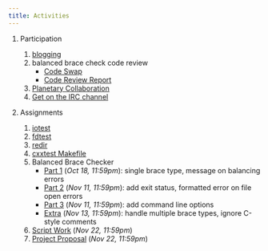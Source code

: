 ```yaml
---
title: Activities
---
```


1. Participation
   1. [blogging](/getting_started/)
   2. balanced brace check code review
      - [Code Swap](/activities/balanced_code_swap)
      - [Code Review Report](/activities/balanced_review_report/)
   3. [Planetary Collaboration](/activities/collaboration/)
   4. [Get on the IRC channel](/reading/weechat/)
   
2. Assignments
   1. [iotest](/activities/io_test/)
   1. [fdtest](/activities/file_descriptors/)
   2. [redir](/activities/redirect_algorithm/)
   3. [cxxtest Makefile](/activities/make_cxxtest/)
   4. Balanced Brace Checker
      - [Part 1](/activities/balancing_act/) (*Oct 18, 11:59pm*): single brace type, message on balancing errors
      - [Part 2](/activities/balanced_exit_status/) (*Nov 11, 11:59pm*): add exit status, formatted error on file open errors
      - [Part 3](/activities/balanced_cli_options/) (*Nov 11, 11:59pm*): add command line options
      - [Extra](/activities/balanced_extra/) (*Nov 13, 11:59pm*): handle multiple brace types, ignore C-style comments
   5. [Script Work](/activities/script_work/) (*Nov 22, 11:59pm*)
   5. [Project Proposal](/activities/project_proposal/) (*Nov 22, 11:59pm*)
